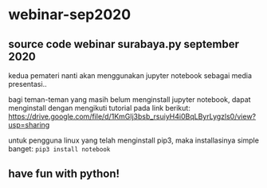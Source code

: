 # webinar-sep2020
## source code webinar surabaya.py september 2020

kedua pemateri nanti akan menggunakan jupyter notebook sebagai media presentasi..

bagi teman-teman yang masih belum menginstall jupyter notebook, dapat menginstall dengan mengikuti tutorial pada link berikut:
https://drive.google.com/file/d/1KmGlj3bsb_rsuiyH4i0BqLByrLygzls0/view?usp=sharing

untuk pengguna linux yang telah menginstall pip3, maka installasinya simple banget:
```pip3 install notebook```

## have fun with python!

